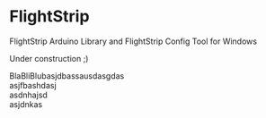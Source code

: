 # FlightStrip
FlightStrip Arduino Library and FlightStrip Config Tool for Windows


Under construction ;)

BlaBliBlubasjdbassausdasgdas  
asjfbashdasj  
asdnhajsd  
  asjdnkas  
